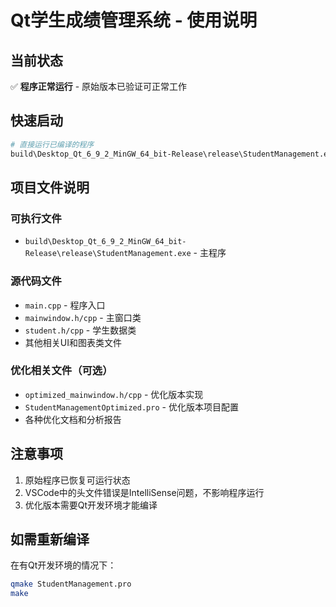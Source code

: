 # Qt学生成绩管理系统 - 使用说明

## 当前状态
✅ **程序正常运行** - 原始版本已验证可正常工作

## 快速启动
```bash
# 直接运行已编译的程序
build\Desktop_Qt_6_9_2_MinGW_64_bit-Release\release\StudentManagement.exe
```

## 项目文件说明

### 可执行文件
- `build\Desktop_Qt_6_9_2_MinGW_64_bit-Release\release\StudentManagement.exe` - 主程序

### 源代码文件
- `main.cpp` - 程序入口
- `mainwindow.h/cpp` - 主窗口类
- `student.h/cpp` - 学生数据类
- 其他相关UI和图表类文件

### 优化相关文件（可选）
- `optimized_mainwindow.h/cpp` - 优化版本实现
- `StudentManagementOptimized.pro` - 优化版本项目配置
- 各种优化文档和分析报告

## 注意事项
1. 原始程序已恢复可运行状态
2. VSCode中的头文件错误是IntelliSense问题，不影响程序运行
3. 优化版本需要Qt开发环境才能编译

## 如需重新编译
在有Qt开发环境的情况下：
```bash
qmake StudentManagement.pro
make
